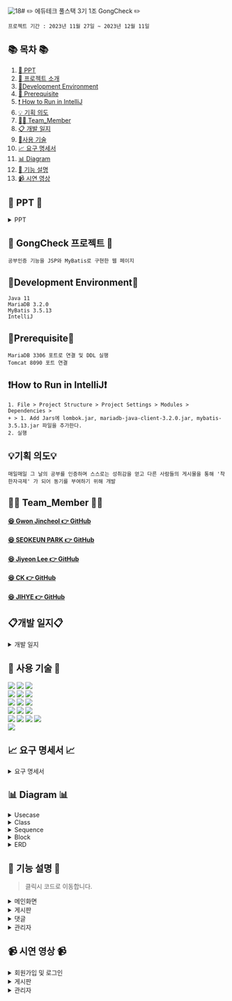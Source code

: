 ![18](https://github.com/Chunjae-GongCheck/GongCheck/assets/145525099/c588df44-56bd-47a1-a703-07aae0dd2ac5)#  ✏️ 에듀테크 풀스택 3기 1조 GongCheck ✏️ 
```bash
프로젝트 기간 : 2023년 11월 27일 ~ 2023년 12월 11일
```
## 📚 목차 📚

1. [📂 PPT](#-PPT-)
2. [📖 프로젝트 소개](#-gongcheck-프로젝트-)
3. [🔧Development Environment](#development-environment)
4. [🔔 Prerequisite](#prerequisite)
5. [❗ How to Run in IntelliJ](#how-to-run-in-intellij)
6. [💡 기획 의도](#기획-의도)
7. [🙋‍♀️ Team_Member](#%EF%B8%8F-team_member-%EF%B8%8F)
8. [📋 개발 일지](#개발-일지)
9. [🔨사용 기술](#-사용-기술-)
10. [📈  요구 명세서](#-요구-명세서-)
11. [📊 Diagram](#-다이어그램-)
12. [📝 기능 설명](#-기능-설명-)
13. [📹 시연 영상](#-시연-영상-) 


## 📂 PPT 📂

<details><summary>PPT</summary>
      
![1](https://github.com/Chunjae-GongCheck/GongCheck/assets/145525099/dafdcb42-18f7-4f8e-9882-4c0618ae5f30)
![2](https://github.com/Chunjae-GongCheck/GongCheck/assets/145525099/698d4e95-501e-4d36-b05d-a3ebf29181d5)  
![3](https://github.com/Chunjae-GongCheck/GongCheck/assets/145525099/ec74682f-0b81-4f2b-a927-1bbb7355539b)
![4](https://github.com/Chunjae-GongCheck/GongCheck/assets/145525099/d4db0e70-5df4-49ea-96eb-9330f3a4aa7d)
![5](https://github.com/Chunjae-GongCheck/GongCheck/assets/145525099/7cb37eb1-8b4a-4856-8ebc-4b8db0910180)
![6](https://github.com/Chunjae-GongCheck/GongCheck/assets/145525099/e55885c8-7788-4c03-ab1c-6abb93f64a76)
![7](https://github.com/Chunjae-GongCheck/GongCheck/assets/145525099/a23fd891-ce78-4d40-a34a-be659035edb2)
![8](https://github.com/Chunjae-GongCheck/GongCheck/assets/145525099/4d49230c-5bb3-456d-b89d-51f4a1361f8b)   
![9](https://github.com/Chunjae-GongCheck/GongCheck/assets/145525099/5fbba793-095a-46e8-b39c-41d8003fe720)
![10](https://github.com/Chunjae-GongCheck/GongCheck/assets/145525099/9c6cd842-40c1-416e-92a6-139499011d8b)
![11](https://github.com/Chunjae-GongCheck/GongCheck/assets/145525099/1a99356a-405a-4ad8-99c1-890ba42d5f90)
![12](https://github.com/Chunjae-GongCheck/GongCheck/assets/145525099/bed19616-0cc0-48b2-a9f3-34eee83958ff)
![13](https://github.com/Chunjae-GongCheck/GongCheck/assets/145525099/6c135029-cb7b-472e-bfec-87473f9d5ff1)
![14](https://github.com/Chunjae-GongCheck/GongCheck/assets/145525099/d45524c1-f279-4771-b8fc-dfa9112c258c)
![15](https://github.com/Chunjae-GongCheck/GongCheck/assets/145525099/fa5601fb-611d-4ec7-bc3f-1d5eb8859930)
![16](https://github.com/Chunjae-GongCheck/GongCheck/assets/145525099/03524413-c52c-459d-9b7a-c1c3e55c67e1)
![17](https://github.com/Chunjae-GongCheck/GongCheck/assets/145525099/700c5d25-90f4-4bec-a35b-ff429cbc501d)
![18](https://github.com/Chunjae-GongCheck/GongCheck/assets/145525099/5e3dc099-767b-4745-985f-83a474145564)
![19](https://github.com/Chunjae-GongCheck/GongCheck/assets/145525099/dc0e8ed9-5e25-4078-88de-67d991067b7b)
![20](https://github.com/Chunjae-GongCheck/GongCheck/assets/145525099/3218e17a-ce27-4b59-a169-3a26106c8ae4)
![21](https://github.com/Chunjae-GongCheck/GongCheck/assets/145525099/2fe2ccfa-d78a-4678-b91c-3c6e806ae030)
![22](https://github.com/Chunjae-GongCheck/GongCheck/assets/145525099/672005bb-2b5f-48f7-a1c5-3b0546a76bc3)
![23](https://github.com/Chunjae-GongCheck/GongCheck/assets/145525099/04a649cc-8772-4051-a106-571c7e1022e5)
![24](https://github.com/Chunjae-GongCheck/GongCheck/assets/145525099/00a91631-be57-4869-b1c5-4c5dce2bc37b)
![25](https://github.com/Chunjae-GongCheck/GongCheck/assets/145525099/7e1634a3-afd6-4242-86c6-798328690be3) 
![26](https://github.com/Chunjae-GongCheck/GongCheck/assets/145525099/f40b4de6-eb13-4fe2-b4f1-b13bc29a8b86)
![27](https://github.com/Chunjae-GongCheck/GongCheck/assets/145525099/0b64913f-ed74-4e58-84bc-d374edd7acea)
![28](https://github.com/Chunjae-GongCheck/GongCheck/assets/145525099/20d77e3f-070c-4874-8b02-5e1f6100f57f)
![29](https://github.com/Chunjae-GongCheck/GongCheck/assets/145525099/7d1629cc-1a5c-4014-8dba-c792b5dc91b1)
![30](https://github.com/Chunjae-GongCheck/GongCheck/assets/145525099/bea12284-2ff2-4ed0-a0ba-eaa78fda0d8b)
![31](https://github.com/Chunjae-GongCheck/GongCheck/assets/145525099/62e368a7-8f82-4765-918f-8097a47f5fe2)
![32](https://github.com/Chunjae-GongCheck/GongCheck/assets/145525099/4f273110-f331-4535-a341-276f862e1e36)
![33](https://github.com/Chunjae-GongCheck/GongCheck/assets/145525099/13c5aa53-2337-4617-b494-f91f50ee6388)

</details>
      
## 📖 GongCheck 프로젝트 📖
```bash프로젝트 소개
공부인증 기능을 JSP와 MyBatis로 구현한 웹 페이지
```
## 🔧Development Environment🔧
```
Java 11
MariaDB 3.2.0
MyBatis 3.5.13
IntelliJ
```
## 🔔Prerequisite🔔
```
MariaDB 3306 포트로 연결 및 DDL 실행
Tomcat 8090 포트 연결
```
## ❗How to Run in IntelliJ❗
```
1. File > Project Structure > Project Settings > Modules > Dependencies >
+ > 1. Add Jars에 lombok.jar, mariadb-java-client-3.2.0.jar, mybatis-3.5.13.jar 파일을 추가한다.
2. 실행
```

## 💡기획 의도💡
```
매일매일 그 날의 공부를 인증하며 스스로는 성취감을 얻고 다른 사람들의 게시물을 통해 '착한자극제' 가 되어 동기를 부여하기 위해 개발
```

## 🙋‍♀️ Team_Member 🙋‍♀️

#### [😆 Gwon Jincheol 👉 GitHub](https://github.com/Jincheol-11)
#### [😆 SEOKEUN PARK 👉 GitHub](https://github.com/seokeunpark)
#### [😆 Jiyeon Lee 👉 GitHub](https://github.com/thegreatjy)
#### [😆 CK 👉 GitHub](https://github.com/kidchang93)
#### [😆 JIHYE 👉 GitHub](https://github.com/jyeeeh)

## 📋개발 일지📋
<details><summary>개발 일지</summary>
   
![개발일지](https://github.com/Chunjae-GongCheck/GongCheck/assets/145525099/5ac7ac12-4e39-46c2-a1ce-548e7c9bb748)

</details>

## 🔨 사용 기술 🔨
<div>
<img src="https://img.shields.io/badge/Html5-E34F26?style=flat-square&logo=html5&logoColor=white">
<img src="https://img.shields.io/badge/javascript-F7DF1E?style=flat-square&logo=javascript&logoColor=black">
<img src="https://img.shields.io/badge/css3-1572B6?style=flat-square&logo=CSS3&logoColor=white">
<br>    
<img src="https://img.shields.io/badge/JAVA-C01818?style=flat-square&logo=coffeescript&logoColor=white" />
<img src="https://img.shields.io/badge/MySQL-4479A1?style=flat&logo=MySQL&logoColor=white" />
<img src="https://img.shields.io/badge/MariaDB-003545?style=flat&logo=MariaDB&logoColor=white" />
<br>
<img src="https://img.shields.io/badge/IntelliJ-000000?style=flat-square&logo=intellijidea&logoColor=white" />
<img src="https://img.shields.io/badge/Slack-4A154B?style=flat-square&logo=slack&logoColor=white" />
<img src="https://img.shields.io/badge/StarUML-E25A1C?style=flat-square&logo=apachespark&logoColor=white" />
<br>
<img src="https://img.shields.io/badge/GitHub-181717?style=flat-square&logo=GitHub&logoColor=white" />
<img src="https://img.shields.io/badge/Git-F05032?style=flat-square&logo=git&logoColor=white" />
<img src="https://img.shields.io/badge/Sourcetree-0052CC?style=flat-square&logo=Sourcetree&logoColor=blue" />
<br>
<img src="https://img.shields.io/badge/JSP-E34F26?style=flat-square&logo=JSP&logoColor=white">
<img src="https://img.shields.io/badge/AWS-232F3E?style=flat&logo=AWS&logoColor=yellow" />
<img src="https://img.shields.io/badge/MyBatis-000000?style=flat-square&logo=MyBatis&logoColor=white" />
<img src="https://img.shields.io/badge/Servlet-E25A1C?style=flat-square&logo=Servlet&logoColor=white" />
<br>
<img src="https://img.shields.io/badge/Bootstrap-80247B?style=flat-square&logo=Bootstrap&logoColor=white" />
      
## 📈 요구 명세서 📈

<details><summary>요구 명세서</summary>
  <img src="https://github.com/Chunjae-GongCheck/GongCheck/assets/145524731/5eecf6d0-7d59-42b1-a983-db23b09c1fcf">
</details>

## 📊 Diagram 📊

<details><summary>Usecase</summary>
<img src="https://github.com/Chunjae-GongCheck/GongCheck/assets/145524731/a51563fa-d066-43d9-acbe-9daf5045e518">
</details>

<details><summary>Class</summary>
<img src="https://github.com/Chunjae-GongCheck/GongCheck/assets/145524731/a6994ff8-e996-437f-b8f0-13877b6e2d2d">

</details>
<details><summary>Sequence</summary>
<img src="https://github.com/Chunjae-GongCheck/GongCheck/assets/145524731/204a25c8-1b3a-426d-8240-2704fa6d98a1">
<img src="https://github.com/Chunjae-GongCheck/GongCheck/assets/145524731/dd4944fa-f729-48f4-8897-f10cbeee41d5">

</details>

<details><summary>Block</summary>
<img src="https://github.com/Chunjae-GongCheck/GongCheck/assets/145525099/f6201177-68d9-4e09-81da-4edd70410ef7">
    
</details>

<details><summary>ERD</summary>
<img src="https://github.com/Chunjae-GongCheck/GongCheck/assets/145524731/db84e93c-2856-4587-ae72-b318c843b9e4">


</details>

## 📝 기능 설명 📝
> 클릭시 코드로 이동합니다. 

<details><summary>메인화면
</summary>
<br/>
   
[- 회원가입](#)
<br/>
<img src="#" width="350px" height="150px">

<br/>

[- 로그인](#)
<br/>
<img src="#" width="350px" height="150px">

<br/>
</details>

<details><summary>게시판
</summary>
<br/>   
   
[- 작성](#)
<br/>
<img src="#" width="350px" height="150px">

[- 수정](#)
<br/>
<img src="#" width="350px" height="150px">

[- 삭제](#)
<br/>
<img src="#" width="350px" height="150px">
   
<br/>
</details>

<details><summary>댓글
</summary>
<br/>
   
[- 작성](#)
<br/>
<img src="#" width="350px" height="150px">

[- 수정](#)
<br/>
<img src="#" width="350px" height="150px">

[- 삭제](#)
<br/>
<img src="#" width="350px" height="150px">
   
<br/>
</details>

<details><summary>관리자
</summary>
 <br/>  

[- 회원수정 및 삭제](https://github.com/Chunjae-GongCheck/GongCheck/blob/0a76af7f2878cfe2a99e633eca6560c931798467/src/main/java/com/gck/admin/controller/AdminDeleteController.java#L26-L53)
<br/>
<img src="https://github.com/Chunjae-GongCheck/GongCheck/assets/145525099/4e77f6b0-96f3-4399-b3bd-ef3e1b843919" width="800px" height="500px">
<br/> 
<img src="https://github.com/Chunjae-GongCheck/GongCheck/assets/145525099/59b7eaa2-aead-4db3-aea4-0acc88d10cad)" width="800px" height="500px">
<br/>
</details>

## 📹 시연 영상 📹

<details><summary>회원가입 및 로그인</summary>
   
![noLogin](#)
</details>
    
<details><summary>게시판</summary>
    
![login](#)

</details>

<details><summary>관리자</summary>
    
![admin](#)


</details>




</div>


